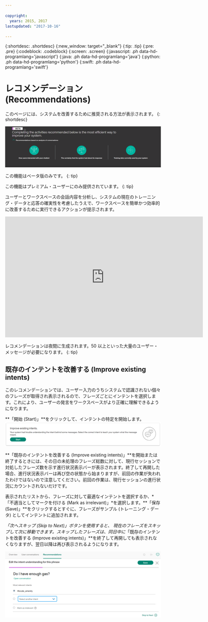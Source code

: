 ```yaml
---

copyright:
  years: 2015, 2017
lastupdated: "2017-10-16"

---
```


{:shortdesc: .shortdesc}
{:new_window: target="_blank"}
{:tip: .tip}
{:pre: .pre}
{:codeblock: .codeblock}
{:screen: .screen}
{:javascript: .ph data-hd-programlang='javascript'}
{:java: .ph data-hd-programlang='java'}
{:python: .ph data-hd-programlang='python'}
{:swift: .ph data-hd-programlang='swift'}

# レコメンデーション (Recommendations)
このページには、システムを改善するために推奨される方法が表示されます。
{: shortdesc}

![「レコメンデーション (Recommendations)」タブ](images/RecommendTop.png)

この機能はベータ版のみです。
{: tip}

この機能はプレミアム・ユーザーにのみ提供されています。
{: tip}

ユーザーとワークスペースの会話内容を分析し、システムの現在のトレーニング・データと応答の確実性を考慮したうえで、ワークスペースを簡単かつ効率的に改善するために実行できるアクションが提示されます。

<iframe class="embed-responsive-item" id="youtubeplayer" type="text/html" width="640" height="390" src="https://www.youtube.com/embed/scMu66AvZtY" frameborder="0" webkitallowfullscreen mozallowfullscreen allowfullscreen> </iframe>

レコメンデーションは夜間に生成されます。50 以上といった大量のユーザー・メッセージが必要になります。
{: tip}

## 既存のインテントを改善する (Improve existing intents)
このレコメンデーションでは、ユーザー入力のうちシステムで認識されない個々のフレーズが取得され表示されるので、フレーズごとにインテントを選択します。これにより、ユーザーの発言をワークスペースがより正確に理解できるようになります。

**「開始 (Start)」**をクリックして、インテントの特定を開始します。
![「既存のインテントを改善する (Improve existing intents)」ページ](images/rec_improve_intent.png)

**「既存のインテントを改善する (Improve existing intents)」**を開始または終了するときには、その日の未処理のフレーズ総数に対して、現行セッションで対処したフレーズ数を示す進行状況表示バーが表示されます。終了して再開した場合、進行状況表示バーは再び空の状態から始まりますが、前回の作業が失われたわけではないので注意してください。前回の作業は、現行セッションの進行状況にカウントされないだけです。

表示されたリストから、フレーズに対して最適なインテントを選択するか、*「不適当としてマークを付ける (Mark as irrelevant)」*を選択します。**「保存 (Save)」**をクリックするとすぐに、フレーズがサンプル (トレーニング・データ) としてインテントに追加されます。

*「次へスキップ (Skip to Next)」*ボタンを使用すると、 現在のフレーズをスキップして次に移動できます。スキップしたフレーズは、同日中に**「既存のインテントを改善する (Improve existing intents)」**を終了して再開しても表示されなくなりますが、翌日以降は再び表示されるようになります。 

![「既存のインテントを改善する (Improve existing intents)」の編集ページ](images/rec_improve_intent2.png)
